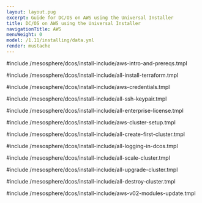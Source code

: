 ```yaml
---
layout: layout.pug
excerpt: Guide for DC/OS on AWS using the Universal Installer
title: DC/OS on AWS using the Universal Installer
navigationTitle: AWS
menuWeight: 0
model: /1.11/installing/data.yml
render: mustache
---
```

#include /mesosphere/dcos/install-include/aws-intro-and-prereqs.tmpl

#include /mesosphere/dcos/install-include/all-install-terraform.tmpl

#include /mesosphere/dcos/install-include/aws-credentials.tmpl

#include /mesosphere/dcos/install-include/all-ssh-keypair.tmpl

#include /mesosphere/dcos/install-include/all-enterprise-license.tmpl

#include /mesosphere/dcos/install-include/aws-cluster-setup.tmpl

#include /mesosphere/dcos/install-include/all-create-first-cluster.tmpl

#include /mesosphere/dcos/install-include/all-logging-in-dcos.tmpl

#include /mesosphere/dcos/install-include/all-scale-cluster.tmpl

#include /mesosphere/dcos/install-include/all-upgrade-cluster.tmpl

#include /mesosphere/dcos/install-include/all-destroy-cluster.tmpl

#include /mesosphere/dcos/install-include/aws-v02-modules-update.tmpl
